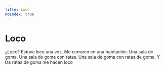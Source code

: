 ```yaml
---
title: Loco
noIndex: true
---
```


# Loco

¿Loco? Estuve loco una vez. Me cerraron en una habitación. Una sala de goma. Una sala de goma con ratas. Una sala de goma con ratas de goma. Y las ratas de goma me hacen loco
